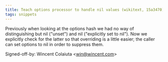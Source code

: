 ```yaml
---
title: Teach options processor to handle nil values (wikitext, 15a3470)
tags: snippets
---
```


Previously when looking at the options hash we had no way of distinguishing but nil ("unset") and nil ("explicitly set to nil"). Now we explicitly check for the latter so that overriding is a little easier; the caller can set options to nil in order to suppress them.

Signed-off-by: Wincent Colaiuta &lt;win@wincent.com&gt;
